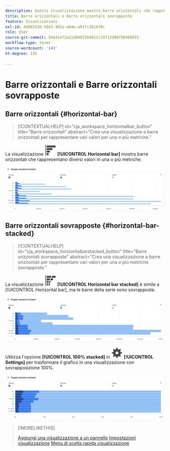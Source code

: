 ```yaml
---
description: Questa visualizzazione mostra barre orizzontali che rappresentano diversi valori per una o più metriche.
title: Barre orizzontali e Barre orizzontali sovrapposte
feature: Visualizations
exl-id: 4d982430-5d43-482a-ab4e-ab1fc3616f0c
role: User
source-git-commit: 5b441472a21db99728d012c19f12d98f984086f5
workflow-type: tm+mt
source-wordcount: '143'
ht-degree: 13%

---
```


# Barre orizzontali e Barre orizzontali sovrapposte

## Barre orizzontali {#horizontal-bar}

<!-- markdownlint-disable MD034 -->

>[!CONTEXTUALHELP]
>id="cja_workspace_horizontalbar_button"
>title="Barre orizzontali"
>abstract="Crea una visualizzazione a barre orizzontali per rappresentare vari valori per una o più metriche."

<!-- markdownlint-enable MD034 -->


La visualizzazione ![GraphBarHorizontal](/help/assets/icons/GraphBarHorizontal.svg) **[!UICONTROL Horizontal bar]** mostra barre orizzontali che rappresentano diversi valori in una o più metriche.

![Barra orizzontale che mostra le metriche tra cui visualizzazioni di pagina, velocità di pagina, visite, entrate ed uscite.](assets/horizontal-bar.png)

## Barre orizzontali sovrapposte {#horizontal-bar-stacked}

<!-- markdownlint-disable MD034 -->

>[!CONTEXTUALHELP]
>id="cja_workspace_horizontalbarstacked_button"
>title="Barre orizzontali sovrapposte"
>abstract="Crea una visualizzazione a barre orizzontali per rappresentare vari valori per una o più metriche sovrapposte."

<!-- markdownlint-enable MD034 -->


La visualizzazione ![GraphBarHorizontalStacked](/help/assets/icons/GraphBarHorizontalStacked.svg) **[!UICONTROL Horizontal bar stacked]** è simile a [!UICONTROL Horizontal bar], ma le barre della serie sono sovrapposte.

![Barra orizzontale sovrapposta che mostra visualizzazioni pagina, visite, entrate ed uscite.](assets/horizontal-bar-stacked.png)

Utilizza l&#39;opzione **[!UICONTROL 100% stacked]** in ![Impostazioni](/help/assets/icons/Setting.svg) **[!UICONTROL Settings]** per trasformare il grafico in una visualizzazione con sovrapposizione 100%.

![Barre orizzontali sovrapposte al 100%](assets/horizontal-bar-stacked100.png)


>[!MORELIKETHIS]
>
>[Aggiungi una visualizzazione a un pannello](/help/analysis-workspace/visualizations/freeform-analysis-visualizations.md#add-visualizations-to-a-panel)
>[Impostazioni visualizzazione](/help/analysis-workspace/visualizations/freeform-analysis-visualizations.md#settings)
>[Menu di scelta rapida visualizzazione](/help/analysis-workspace/visualizations/freeform-analysis-visualizations.md#context-menu)
>

